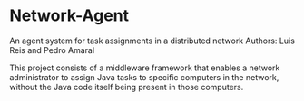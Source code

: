 # Network-Agent
An agent system for task assignments in a distributed network
Authors: Luis Reis and Pedro Amaral 

This project consists of a middleware framework that enables a network administrator to assign Java tasks to specific
computers in the network, without the Java code itself being present in those computers.
